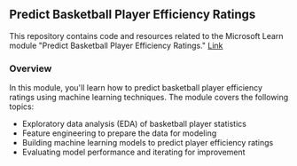 ## Predict Basketball Player Efficiency Ratings
This repository contains code and resources related to the Microsoft Learn module "Predict Basketball Player Efficiency Ratings." [Link](https://learn.microsoft.com/en-us/training/modules/predict-basketball-player-efficiency-ratings/)

### Overview
In this module, you'll learn how to predict basketball player efficiency ratings using machine learning techniques. The module covers the following topics:

- Exploratory data analysis (EDA) of basketball player statistics
- Feature engineering to prepare the data for modeling
- Building machine learning models to predict player efficiency ratings
- Evaluating model performance and iterating for improvement
